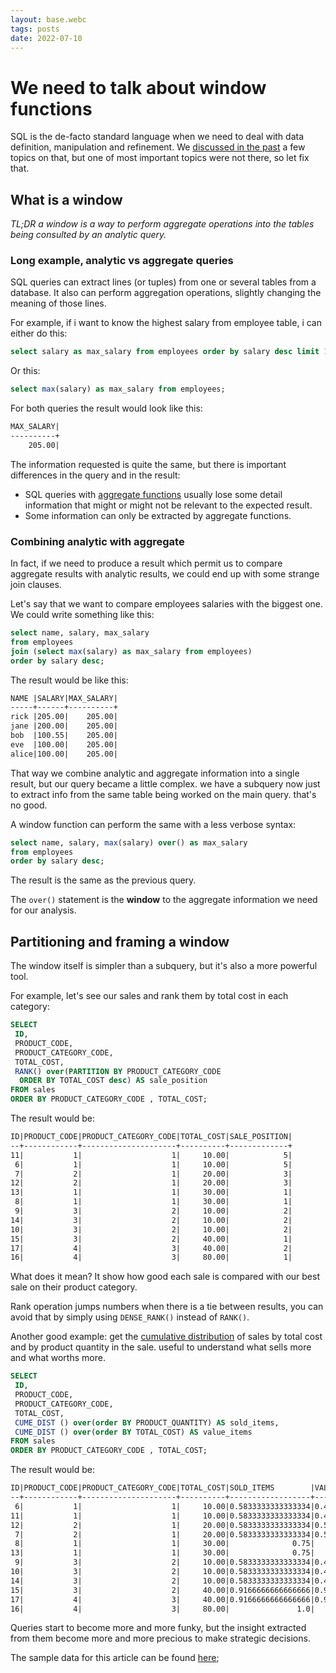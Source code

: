 ```yaml
---
layout: base.webc
tags: posts
date: 2022-07-10
---
```

# We need to talk about window functions

SQL is the de-facto standard language when we need to deal with data definition,
manipulation and refinement. We
[discussed in the past](/#/blog/0016-vanilla-sql-cookbook.md) a few topics on
that, but one of most important topics were not there, so let fix that.

## What is a window

_TL;DR a window is a way to perform aggregate operations into the tables being
consulted by an analytic query._

### Long example, analytic vs aggregate queries

SQL queries can extract lines (or tuples) from one or several tables from a
database. It also can perform aggregation operations, slightly changing the
meaning of those lines.

For example, if i want to know the highest salary from employee table, i can
either do this:

```sql
select salary as max_salary from employees order by salary desc limit 1;  
```

Or this:

```sql
select max(salary) as max_salary from employees;  
```

For both queries the result would look like this:

```markdown
MAX_SALARY|
----------+
    205.00|
```

The information requested is quite the same, but there is important differences
in the query and in the result:

- SQL queries with [aggregate functions](https://www.sqltutorial.org/sql-aggregate-functions/)
  usually lose some detail information that might or might not be relevant to
  the expected result.
- Some information can only be extracted by aggregate functions.

### Combining analytic with aggregate

In fact, if we need to produce a result which permit us to compare aggregate
results with analytic results, we could end up with some strange join clauses.

Let's say that we want to compare employees salaries with the biggest one. We
could write something like this:

```sql
select name, salary, max_salary 
from employees 
join (select max(salary) as max_salary from employees)
order by salary desc;  
```

The result would be like this:

```markdown
NAME |SALARY|MAX_SALARY|
-----+------+----------+
rick |205.00|    205.00|
jane |200.00|    205.00|
bob  |100.55|    205.00|
eve  |100.00|    205.00|
alice|100.00|    205.00|
```

That way we combine analytic and aggregate information into a single result, but
our query became a little complex. we have a subquery now just to extract info
from the same table being worked on the main query. that's no good.

A window function can perform the same with a less verbose syntax:

```sql
select name, salary, max(salary) over() as max_salary 
from employees 
order by salary desc;  
```

The result is the same as the previous query.

The `over()` statement is the **window** to the aggregate information we need
for our analysis.

## Partitioning and framing a window

The window itself is simpler than a subquery, but it's also a more powerful tool.

For example, let's see our sales and rank them by total cost in each category:

```sql
SELECT 
 ID,
 PRODUCT_CODE, 
 PRODUCT_CATEGORY_CODE, 
 TOTAL_COST,
 RANK() over(PARTITION BY PRODUCT_CATEGORY_CODE 
  ORDER BY TOTAL_COST desc) AS sale_position
FROM sales
ORDER BY PRODUCT_CATEGORY_CODE , TOTAL_COST;
```

The result would be:

```markdown
ID|PRODUCT_CODE|PRODUCT_CATEGORY_CODE|TOTAL_COST|SALE_POSITION|
--+------------+---------------------+----------+-------------+
11|           1|                    1|     10.00|            5|
 6|           1|                    1|     10.00|            5|
 7|           2|                    1|     20.00|            3|
12|           2|                    1|     20.00|            3|
13|           1|                    1|     30.00|            1|
 8|           1|                    1|     30.00|            1|
 9|           3|                    2|     10.00|            2|
14|           3|                    2|     10.00|            2|
10|           3|                    2|     10.00|            2|
15|           3|                    2|     40.00|            1|
17|           4|                    3|     40.00|            2|
16|           4|                    3|     80.00|            1|
```

What does it mean? It show how good each sale is compared with our best sale on
their product category.

Rank operation jumps numbers when there is a tie between results, you can avoid
that by simply using `DENSE_RANK()` instead of `RANK()`.

Another good example: get the
[cumulative distribution](https://www.sqltutorial.org/sql-window-functions/sql-cume_dist/)
of sales by total cost and by product quantity in the sale. useful to understand
what sells more and what worths more.

```sql
SELECT 
 ID,
 PRODUCT_CODE, 
 PRODUCT_CATEGORY_CODE, 
 TOTAL_COST,
 CUME_DIST () over(order BY PRODUCT_QUANTITY) AS sold_items,
 CUME_DIST () over(order BY TOTAL_COST) AS value_items
FROM sales
ORDER BY PRODUCT_CATEGORY_CODE , TOTAL_COST;
```

The result would be:

```markdown
ID|PRODUCT_CODE|PRODUCT_CATEGORY_CODE|TOTAL_COST|SOLD_ITEMS        |VALUE_ITEMS       |
--+------------+---------------------+----------+------------------+------------------+
 6|           1|                    1|     10.00|0.5833333333333334|0.4166666666666667|
11|           1|                    1|     10.00|0.5833333333333334|0.4166666666666667|
12|           2|                    1|     20.00|0.5833333333333334|0.5833333333333334|
 7|           2|                    1|     20.00|0.5833333333333334|0.5833333333333334|
 8|           1|                    1|     30.00|              0.75|              0.75|
13|           1|                    1|     30.00|              0.75|              0.75|
 9|           3|                    2|     10.00|0.5833333333333334|0.4166666666666667|
10|           3|                    2|     10.00|0.5833333333333334|0.4166666666666667|
14|           3|                    2|     10.00|0.5833333333333334|0.4166666666666667|
15|           3|                    2|     40.00|0.9166666666666666|0.9166666666666666|
17|           4|                    3|     40.00|0.9166666666666666|0.9166666666666666|
16|           4|                    3|     80.00|               1.0|               1.0|
```

Queries start to become more and more funky, but the insight extracted from them
become more and more precious to make strategic decisions.

The sample data for this article can be found [here](/assets/post-pics/0035-we-need-to-talk-about-window-functions/sample.sql);
